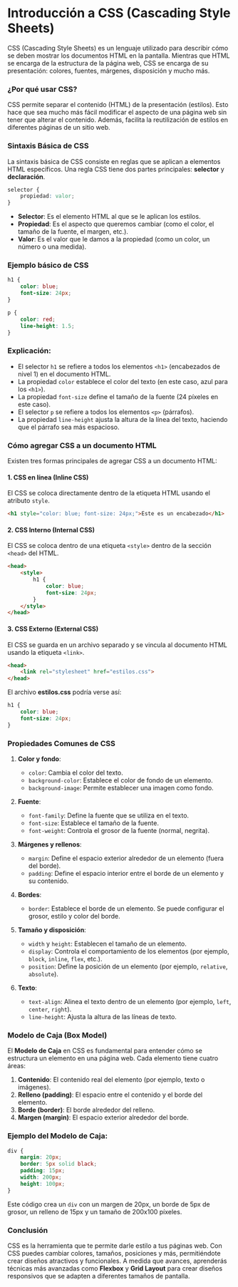 # Introducción a CSS (Cascading Style Sheets)

CSS (Cascading Style Sheets) es un lenguaje utilizado para describir cómo se deben mostrar los documentos HTML en la pantalla. Mientras que HTML se encarga de la estructura de la página web, CSS se encarga de su presentación: colores, fuentes, márgenes, disposición y mucho más.

### ¿Por qué usar CSS?
CSS permite separar el contenido (HTML) de la presentación (estilos). Esto hace que sea mucho más fácil modificar el aspecto de una página web sin tener que alterar el contenido. Además, facilita la reutilización de estilos en diferentes páginas de un sitio web.

### Sintaxis Básica de CSS

La sintaxis básica de CSS consiste en reglas que se aplican a elementos HTML específicos. Una regla CSS tiene dos partes principales: **selector** y **declaración**.

```css
selector {
    propiedad: valor;
}
```

- **Selector**: Es el elemento HTML al que se le aplican los estilos.
- **Propiedad**: Es el aspecto que queremos cambiar (como el color, el tamaño de la fuente, el margen, etc.).
- **Valor**: Es el valor que le damos a la propiedad (como un color, un número o una medida).

### Ejemplo básico de CSS

```css
h1 {
    color: blue;
    font-size: 24px;
}

p {
    color: red;
    line-height: 1.5;
}
```

### Explicación:
- El selector `h1` se refiere a todos los elementos `<h1>` (encabezados de nivel 1) en el documento HTML.
- La propiedad `color` establece el color del texto (en este caso, azul para los `<h1>`).
- La propiedad `font-size` define el tamaño de la fuente (24 píxeles en este caso).
- El selector `p` se refiere a todos los elementos `<p>` (párrafos).
- La propiedad `line-height` ajusta la altura de la línea del texto, haciendo que el párrafo sea más espacioso.

### Cómo agregar CSS a un documento HTML

Existen tres formas principales de agregar CSS a un documento HTML:

#### 1. **CSS en línea** (Inline CSS)
El CSS se coloca directamente dentro de la etiqueta HTML usando el atributo `style`.

```html
<h1 style="color: blue; font-size: 24px;">Este es un encabezado</h1>
```

#### 2. **CSS Interno** (Internal CSS)
El CSS se coloca dentro de una etiqueta `<style>` dentro de la sección `<head>` del HTML.

```html
<head>
    <style>
        h1 {
            color: blue;
            font-size: 24px;
        }
    </style>
</head>
```

#### 3. **CSS Externo** (External CSS)
El CSS se guarda en un archivo separado y se vincula al documento HTML usando la etiqueta `<link>`.

```html
<head>
    <link rel="stylesheet" href="estilos.css">
</head>
```

El archivo **estilos.css** podría verse así:

```css
h1 {
    color: blue;
    font-size: 24px;
}
```

### Propiedades Comunes de CSS

1. **Color y fondo**:
   - `color`: Cambia el color del texto.
   - `background-color`: Establece el color de fondo de un elemento.
   - `background-image`: Permite establecer una imagen como fondo.

2. **Fuente**:
   - `font-family`: Define la fuente que se utiliza en el texto.
   - `font-size`: Establece el tamaño de la fuente.
   - `font-weight`: Controla el grosor de la fuente (normal, negrita).

3. **Márgenes y rellenos**:
   - `margin`: Define el espacio exterior alrededor de un elemento (fuera del borde).
   - `padding`: Define el espacio interior entre el borde de un elemento y su contenido.

4. **Bordes**:
   - `border`: Establece el borde de un elemento. Se puede configurar el grosor, estilo y color del borde.

5. **Tamaño y disposición**:
   - `width` y `height`: Establecen el tamaño de un elemento.
   - `display`: Controla el comportamiento de los elementos (por ejemplo, `block`, `inline`, `flex`, etc.).
   - `position`: Define la posición de un elemento (por ejemplo, `relative`, `absolute`).

6. **Texto**:
   - `text-align`: Alinea el texto dentro de un elemento (por ejemplo, `left`, `center`, `right`).
   - `line-height`: Ajusta la altura de las líneas de texto.

### Modelo de Caja (Box Model)

El **Modelo de Caja** en CSS es fundamental para entender cómo se estructura un elemento en una página web. Cada elemento tiene cuatro áreas:
1. **Contenido**: El contenido real del elemento (por ejemplo, texto o imágenes).
2. **Relleno (padding)**: El espacio entre el contenido y el borde del elemento.
3. **Borde (border)**: El borde alrededor del relleno.
4. **Margen (margin)**: El espacio exterior alrededor del borde.

### Ejemplo del Modelo de Caja:
```css
div {
    margin: 20px;
    border: 5px solid black;
    padding: 15px;
    width: 200px;
    height: 100px;
}
```

Este código crea un `div` con un margen de 20px, un borde de 5px de grosor, un relleno de 15px y un tamaño de 200x100 píxeles.

### Conclusión

CSS es la herramienta que te permite darle estilo a tus páginas web. Con CSS puedes cambiar colores, tamaños, posiciones y más, permitiéndote crear diseños atractivos y funcionales. A medida que avances, aprenderás técnicas más avanzadas como **Flexbox** y **Grid Layout** para crear diseños responsivos que se adapten a diferentes tamaños de pantalla.